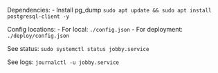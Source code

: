 Dependencies:
    - Install pg_dump
```sudo apt update && sudo apt install postgresql-client -y```

Config locations:
    - For local:
```./config.json```
    - For deployment:
```./deploy/config.json```

See status:
```sudo systemctl status jobby.service```

See logs:
```journalctl -u jobby.service```

